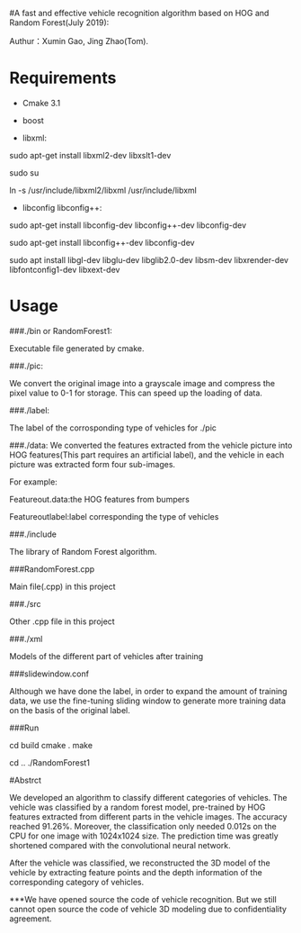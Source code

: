 #A fast and effective vehicle recognition algorithm based on HOG and Random Forest(July 2019):

Authur：Xumin Gao, Jing Zhao(Tom).

# Requirements

- Cmake 3.1

- boost

- libxml:

sudo apt-get install libxml2-dev libxslt1-dev

sudo su

ln -s /usr/include/libxml2/libxml   /usr/include/libxml

- libconfig libconfig++:

sudo apt-get install libconfig-dev libconfig++-dev libconfig-dev

sudo apt-get install libconfig++-dev libconfig-dev

sudo apt install libgl-dev libglu-dev libglib2.0-dev libsm-dev libxrender-dev libfontconfig1-dev libxext-dev


# Usage

###./bin or RandomForest1:

Executable file generated by cmake.

###./pic:

We convert the original image into a grayscale image and compress the pixel value to 0-1 for storage. This can speed up the loading of data.

###./label:

The label of the corrosponding type of vehicles for ./pic 

###./data:
We converted the features extracted from the vehicle picture into HOG features(This part requires an artificial label), and the vehicle in each picture was extracted form four sub-images.

For example:

Featureout.data:the HOG features from bumpers

Featureoutlabel:label corresponding the type of vehicles


###./include

The library of Random Forest algorithm.

###RandomForest.cpp

Main file(.cpp) in this project

###./src

Other .cpp file in this project

###./xml

Models of the different part of vehicles after training

###slidewindow.conf

Although we have done the label, in order to expand the amount of training data, we use the fine-tuning sliding window to generate more training data on the basis of the original label.


###Run

cd build
cmake .
make

cd ..
./RandomForest1




#Abstrct

We developed an algorithm to classify different categories of vehicles. The vehicle was classified by a random forest model, pre-trained by HOG features extracted from different parts in the vehicle images. The accuracy reached 91.26%. Moreover, the classification only needed 0.012s on the CPU for one image with 1024x1024 size. The prediction time was greatly shortened compared with the convolutional neural network. 

After the vehicle was classified, we reconstructed the 3D model of the vehicle by extracting feature points and the depth information of the corresponding category of vehicles.

***We have opened source the code of vehicle recognition. But we still cannot open source the code of vehicle 3D modeling due to confidentiality agreement.






